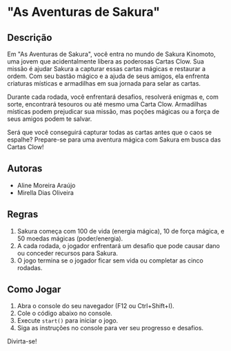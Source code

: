 # "As Aventuras de Sakura"

## Descrição
Em "As Aventuras de Sakura", você entra no mundo de Sakura Kinomoto, uma jovem que acidentalmente libera as poderosas Cartas Clow. Sua missão é ajudar Sakura a capturar essas cartas mágicas e restaurar a ordem. Com seu bastão mágico e a ajuda de seus amigos, ela enfrenta criaturas místicas e armadilhas em sua jornada para selar as cartas.

Durante cada rodada, você enfrentará desafios, resolverá enigmas e, com sorte, encontrará tesouros ou até mesmo uma Carta Clow. Armadilhas místicas podem prejudicar sua missão, mas poções mágicas ou a força de seus amigos podem te salvar.

Será que você conseguirá capturar todas as cartas antes que o caos se espalhe? Prepare-se para uma aventura mágica com Sakura em busca das Cartas Clow!

## Autoras
- Aline Moreira Araújo
- Mirella Dias Oliveira

## Regras
1. Sakura começa com 100 de vida (energia mágica), 10 de força mágica, e 50 moedas mágicas (poder/energia).
2. A cada rodada, o jogador enfrentará um desafio que pode causar dano ou conceder recursos para Sakura.
3. O jogo termina se o jogador ficar sem vida ou completar as cinco rodadas.

## Como Jogar
1. Abra o console do seu navegador (F12 ou Ctrl+Shift+I).
2. Cole o código abaixo no console.
3. Execute `start()` para iniciar o jogo.
4. Siga as instruções no console para ver seu progresso e desafios.

Divirta-se!
